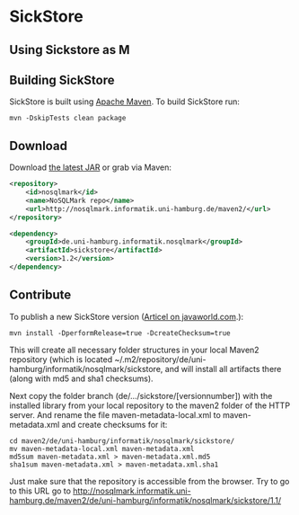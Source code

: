 SickStore
=========

## Using Sickstore as M

## Building SickStore

SickStore is built using [Apache Maven](http://maven.apache.org/).
To build SickStore run:

    mvn -DskipTests clean package


Download
--------
Download [the latest JAR](http://nosqlmark.informatik.uni-hamburg.de/nosqlmark/) or grab via Maven:

```xml
<repository>
    <id>nosqlmark</id>
    <name>NoSQLMark repo</name>
    <url>http://nosqlmark.informatik.uni-hamburg.de/maven2/</url>
</repository>
```

```xml
<dependency>
    <groupId>de.uni-hamburg.informatik.nosqlmark</groupId>
    <artifactId>sickstore</artifactId>
    <version>1.2</version>
</dependency>
```
    
Contribute
----------

To publish a new SickStore version ([Articel on javaworld.com](http://www.javaworld.com/article/2073230/maven-repository-in-three-steps.html).):

    mvn install -DperformRelease=true -DcreateChecksum=true
    
This will create all necessary folder structures in your local Maven2 repository 
(which is located ~/.m2/repository/de/uni-hamburg/informatik/nosqlmark/sickstore, and will install all artifacts there (along with md5 and sha1 checksums). 

Next copy the folder branch (de/.../sickstore/[versionnumber])  with the installed library from your local repository to the maven2 folder of the HTTP server.
And rename the file maven-metadata-local.xml to maven-metadata.xml and create checksums for it: 

    cd maven2/de/uni-hamburg/informatik/nosqlmark/sickstore/
    mv maven-metadata-local.xml maven-metadata.xml
    md5sum maven-metadata.xml > maven-metadata.xml.md5
    sha1sum maven-metadata.xml > maven-metadata.xml.sha1
    
Just make sure that the repository is accessible from the browser. Try to go to this URL go to http://nosqlmark.informatik.uni-hamburg.de/maven2/de/uni-hamburg/informatik/nosqlmark/sickstore/1.1/
    